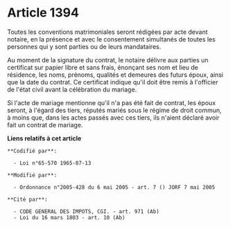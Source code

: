 # Article 1394

Toutes les conventions matrimoniales seront rédigées par acte devant notaire, en la présence et avec le consentement
simultanés de toutes les personnes qui y sont parties ou de leurs mandataires.

Au moment de la signature du contrat, le notaire délivre aux parties un certificat sur papier libre et sans frais, énonçant
ses nom et lieu de résidence, les noms, prénoms, qualités et demeures des futurs époux, ainsi que la date du contrat. Ce
certificat  indique qu'il doit être remis à l'officier de l'état civil avant la célébration du mariage.

Si l'acte de mariage mentionne qu'il n'a pas été fait de contrat, les époux seront, à l'égard des tiers, réputés mariés sous
le régime de droit commun, à moins que, dans les actes passés avec ces tiers, ils n'aient déclaré avoir fait un contrat de
mariage.

**Liens relatifs à cet article**

	**Codifié par**:

	  - Loi n°65-570 1965-07-13

	**Modifié par**:

	  - Ordonnance n°2005-428 du 6 mai 2005 - art. 7 () JORF 7 mai 2005

	**Cité par**:

	  - CODE GENERAL DES IMPOTS, CGI. - art. 971 (Ab)
	  - Loi du 16 mars 1803 - art. 10 (Ab)
